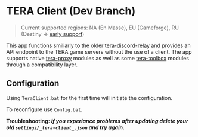 # TERA Client (Dev Branch)

> Current supported regions: NA (En Masse), EU (Gameforge), RU (Destiny -> [early support](https://github.com/Kloct/tera-auth-ticket))

This app functions smiliarly to the older [tera-discord-relay](https://github.com/meishuu/tera-discord-relay) and provides an API endpoint to the TERA game servers without the use of a client. The app supports native [tera-proxy](https://github.com/tera-proxy/tera-proxy) modules as well as some [tera-toolbox](https://github.com/tera-toolbox/tera-toolbox) modules through a compatibility layer.

## Configuration

Using `TeraClient.bat` for the first time will initiate the configuration.

To reconfigure use `Config.bat`.

**Troubleshooting: *If you experiance problems after updating delete your old `settings/_tera-client_.json` and try again.***
